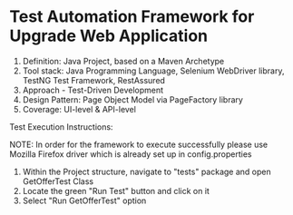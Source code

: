 # Test Automation Framework for Upgrade Web Application #

1. Definition: Java Project, based on a Maven Archetype
2. Tool stack: Java Programming Language, Selenium WebDriver library, TestNG Test Framework, RestAssured
3. Approach - Test-Driven Development
4. Design Pattern: Page Object Model via PageFactory library
5. Coverage: UI-level & API-level

Test Execution Instructions:

NOTE: In order for the framework to execute successfully please use Mozilla Firefox driver which is already
set up in config.properties

1. Within the Project structure, navigate to "tests" package and open GetOfferTest Class
2. Locate the green "Run Test" button and click on it
3. Select "Run GetOfferTest" option
